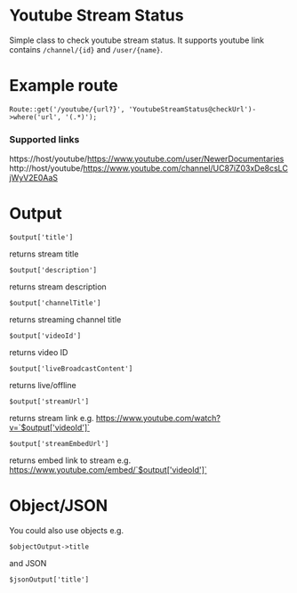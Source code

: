 # Youtube Stream Status
Simple class to check youtube stream status. It supports youtube link contains `/channel/{id}` and `/user/{name}`.

# Example route
```
Route::get('/youtube/{url?}', 'YoutubeStreamStatus@checkUrl')->where('url', '(.*)');
```
### Supported links
https://host/youtube/https://www.youtube.com/user/NewerDocumentaries
http://host/youtube/https://www.youtube.com/channel/UC87iZ03xDe8csLCjWyV2E0AaS

# Output
`$output['title']`

returns stream title

`$output['description']`

returns stream description

`$output['channelTitle']`

returns streaming channel title

`$output['videoId']`

returns video ID

`$output['liveBroadcastContent']`

returns live/offline

`$output['streamUrl']`

returns stream link e.g. https://www.youtube.com/watch?v=`$output['videoId']`

`$output['streamEmbedUrl']`

returns embed link to stream e.g. https://www.youtube.com/embed/`$output['videoId']`

# Object/JSON
You could also use objects e.g.

`$objectOutput->title`

and JSON

`$jsonOutput['title']`
